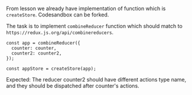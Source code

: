 
From lesson we already have implementation of function which is `createStore`. 
Codesandbox can be forked.

The task is to implement `combineReducer` function which should match to `https://redux.js.org/api/combinereducers`.

```
const app = combineReducer({
  counter: counter,
  counter2: counter2,
});

const appStore = createStore(app);
```

Expected: 
The reducer counter2 should have different actions type name, and they should be dispatched after counter's actions.
